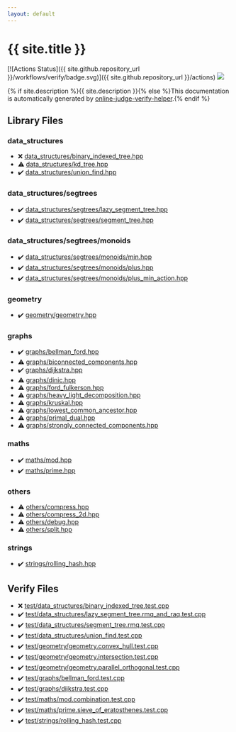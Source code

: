 ```yaml
---
layout: default
---
```


<!-- mathjax config similar to math.stackexchange -->
<script type="text/javascript" async
  src="https://cdnjs.cloudflare.com/ajax/libs/mathjax/2.7.5/MathJax.js?config=TeX-MML-AM_CHTML">
</script>
<script type="text/x-mathjax-config">
  MathJax.Hub.Config({
    TeX: { equationNumbers: { autoNumber: "AMS" }},
    tex2jax: {
      inlineMath: [ ['$','$'] ],
      processEscapes: true
    },
    "HTML-CSS": { matchFontHeight: false },
    displayAlign: "left",
    displayIndent: "2em"
  });
</script>

<script type="text/javascript" src="https://cdnjs.cloudflare.com/ajax/libs/jquery/3.4.1/jquery.min.js"></script>
<script src="https://cdn.jsdelivr.net/npm/jquery-balloon-js@1.1.2/jquery.balloon.min.js" integrity="sha256-ZEYs9VrgAeNuPvs15E39OsyOJaIkXEEt10fzxJ20+2I=" crossorigin="anonymous"></script>
<script type="text/javascript" src="assets/js/copy-button.js"></script>
<link rel="stylesheet" href="assets/css/copy-button.css" />


# {{ site.title }}

[![Actions Status]({{ site.github.repository_url }}/workflows/verify/badge.svg)]({{ site.github.repository_url }}/actions)
<a href="{{ site.github.repository_url }}"><img src="https://img.shields.io/github/last-commit/{{ site.github.owner_name }}/{{ site.github.repository_name }}" /></a>

{% if site.description %}{{ site.description }}{% else %}This documentation is automatically generated by <a href="https://github.com/kmyk/online-judge-verify-helper">online-judge-verify-helper</a>.{% endif %}

## Library Files

<div id="9466edd02bad586f9ccf200a84a4dafd"></div>

### data_structures

* :x: <a href="library/data_structures/binary_indexed_tree.hpp.html">data_structures/binary_indexed_tree.hpp</a>
* :warning: <a href="library/data_structures/kd_tree.hpp.html">data_structures/kd_tree.hpp</a>
* :heavy_check_mark: <a href="library/data_structures/union_find.hpp.html">data_structures/union_find.hpp</a>


<div id="1afc80669d853c132c0b86f1ed055b1e"></div>

### data_structures/segtrees

* :heavy_check_mark: <a href="library/data_structures/segtrees/lazy_segment_tree.hpp.html">data_structures/segtrees/lazy_segment_tree.hpp</a>
* :heavy_check_mark: <a href="library/data_structures/segtrees/segment_tree.hpp.html">data_structures/segtrees/segment_tree.hpp</a>


<div id="3530283758733456883f81bc5e73deb0"></div>

### data_structures/segtrees/monoids

* :heavy_check_mark: <a href="library/data_structures/segtrees/monoids/min.hpp.html">data_structures/segtrees/monoids/min.hpp</a>
* :heavy_check_mark: <a href="library/data_structures/segtrees/monoids/plus.hpp.html">data_structures/segtrees/monoids/plus.hpp</a>
* :heavy_check_mark: <a href="library/data_structures/segtrees/monoids/plus_min_action.hpp.html">data_structures/segtrees/monoids/plus_min_action.hpp</a>


<div id="ed7daeb157cd9b31e53896ad3c771a26"></div>

### geometry

* :heavy_check_mark: <a href="library/geometry/geometry.hpp.html">geometry/geometry.hpp</a>


<div id="e8706a28320e46fa20885a2933e42797"></div>

### graphs

* :heavy_check_mark: <a href="library/graphs/bellman_ford.hpp.html">graphs/bellman_ford.hpp</a>
* :warning: <a href="library/graphs/biconnected_components.hpp.html">graphs/biconnected_components.hpp</a>
* :heavy_check_mark: <a href="library/graphs/dijkstra.hpp.html">graphs/dijkstra.hpp</a>
* :warning: <a href="library/graphs/dinic.hpp.html">graphs/dinic.hpp</a>
* :warning: <a href="library/graphs/ford_fulkerson.hpp.html">graphs/ford_fulkerson.hpp</a>
* :warning: <a href="library/graphs/heavy_light_decomposition.hpp.html">graphs/heavy_light_decomposition.hpp</a>
* :warning: <a href="library/graphs/kruskal.hpp.html">graphs/kruskal.hpp</a>
* :warning: <a href="library/graphs/lowest_common_ancestor.hpp.html">graphs/lowest_common_ancestor.hpp</a>
* :warning: <a href="library/graphs/primal_dual.hpp.html">graphs/primal_dual.hpp</a>
* :warning: <a href="library/graphs/strongly_connected_components.hpp.html">graphs/strongly_connected_components.hpp</a>


<div id="d939e7a6b17e374c1e3db59b4df2ae97"></div>

### maths

* :heavy_check_mark: <a href="library/maths/mod.hpp.html">maths/mod.hpp</a>
* :heavy_check_mark: <a href="library/maths/prime.hpp.html">maths/prime.hpp</a>


<div id="5e2bab0ecb94c4ea40777733195abe1b"></div>

### others

* :warning: <a href="library/others/compress.hpp.html">others/compress.hpp</a>
* :warning: <a href="library/others/compress_2d.hpp.html">others/compress_2d.hpp</a>
* :warning: <a href="library/others/debug.hpp.html">others/debug.hpp</a>
* :warning: <a href="library/others/split.hpp.html">others/split.hpp</a>


<div id="8bcf6629759bd278a5c6266bd9c054f8"></div>

### strings

* :heavy_check_mark: <a href="library/strings/rolling_hash.hpp.html">strings/rolling_hash.hpp</a>


## Verify Files

* :x: <a href="verify/test/data_structures/binary_indexed_tree.test.cpp.html">test/data_structures/binary_indexed_tree.test.cpp</a>
* :heavy_check_mark: <a href="verify/test/data_structures/lazy_segment_tree.rmq_and_raq.test.cpp.html">test/data_structures/lazy_segment_tree.rmq_and_raq.test.cpp</a>
* :heavy_check_mark: <a href="verify/test/data_structures/segment_tree.rmq.test.cpp.html">test/data_structures/segment_tree.rmq.test.cpp</a>
* :heavy_check_mark: <a href="verify/test/data_structures/union_find.test.cpp.html">test/data_structures/union_find.test.cpp</a>
* :heavy_check_mark: <a href="verify/test/geometry/geometry.convex_hull.test.cpp.html">test/geometry/geometry.convex_hull.test.cpp</a>
* :heavy_check_mark: <a href="verify/test/geometry/geometry.intersection.test.cpp.html">test/geometry/geometry.intersection.test.cpp</a>
* :heavy_check_mark: <a href="verify/test/geometry/geometry.parallel_orthogonal.test.cpp.html">test/geometry/geometry.parallel_orthogonal.test.cpp</a>
* :heavy_check_mark: <a href="verify/test/graphs/bellman_ford.test.cpp.html">test/graphs/bellman_ford.test.cpp</a>
* :heavy_check_mark: <a href="verify/test/graphs/dijkstra.test.cpp.html">test/graphs/dijkstra.test.cpp</a>
* :heavy_check_mark: <a href="verify/test/maths/mod.combination.test.cpp.html">test/maths/mod.combination.test.cpp</a>
* :heavy_check_mark: <a href="verify/test/maths/prime.sieve_of_eratosthenes.test.cpp.html">test/maths/prime.sieve_of_eratosthenes.test.cpp</a>
* :heavy_check_mark: <a href="verify/test/strings/rolling_hash.test.cpp.html">test/strings/rolling_hash.test.cpp</a>


